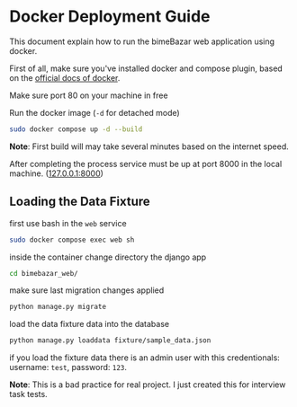 # Docker Deployment Guide

This document explain how to run the bimeBazar web application using docker.

First of all, make sure you've installed docker and compose plugin, based on the
[official docs of docker](https://docs.docker.com/compose/install/).

Make sure port 80 on your machine in free

Run the docker image (`-d` for detached mode)

```bash
sudo docker compose up -d --build
```

**Note**: First build will may take several minutes based on the internet speed.

After completing the process service must be up at port 8000 in the local machine. ([127.0.0.1:8000](http://127.0.0.1:8000))


## Loading the Data Fixture

first use bash in the `web` service

```bash
sudo docker compose exec web sh
```

inside the container change directory the django app

```bash
cd bimebazar_web/ 
```

make sure last migration changes applied

```bash
python manage.py migrate
```

load the data fixture data into the database

```bash
python manage.py loaddata fixture/sample_data.json
```

if you load the fixture data there is an admin user with this credentionals: username: `test`, password: `123`.

**Note**: This is a bad practice for real project. I just created this for interview task tests.